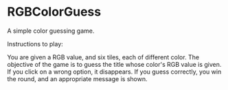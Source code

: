 # RGBColorGuess
A simple color guessing game.


Instructions to play: 

You are given a RGB value, and six tiles, each of different color. The objective of the game is to guess the title whose color's RGB 
value is given.
If you click on a wrong option, it disappears. If you guess correctly, you win the round, and an appropriate message is shown.

